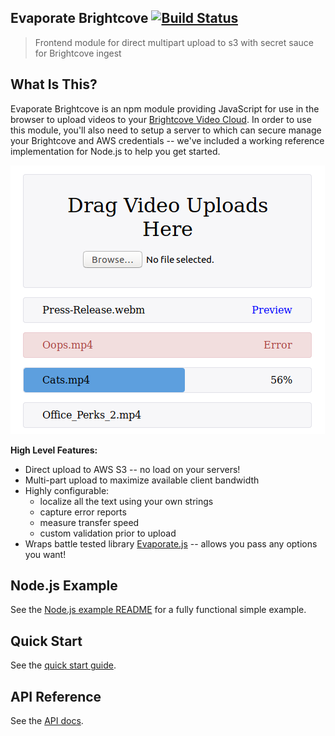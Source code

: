 Evaporate Brightcove [![Build Status](https://travis-ci.org/brycefisher/bcuploader.svg?branch=master)](https://travis-ci.org/brycefisher/bcuploader)
-------------------

> Frontend module for direct multipart upload to s3 with secret sauce for Brightcove ingest

## What Is This?

Evaporate Brightcove is an npm module providing JavaScript for use in the browser to upload videos to your [Brightcove Video Cloud](https://www.brightcove.com/en/online-video-platform). In order to use this module, you'll also need to setup a server to which can secure manage your Brightcove and AWS credentials -- we've included a working reference implementation for Node.js to help you get started.

![](/upload-all-states.png)

**High Level Features:**

 * Direct upload to AWS S3 -- no load on your servers!
 * Multi-part upload to maximize available client bandwidth
 * Highly configurable:
    * localize all the text using your own strings
    * capture error reports
    * measure transfer speed
    * custom validation prior to upload
 * Wraps battle tested library [Evaporate.js](https://www.npmjs.com/package/evaporate) -- allows you pass any options you want!

## Node.js Example

See the [Node.js example README](./examples/nodejs/README.md) for a fully functional simple example.

## Quick Start

See the [quick start guide](./docs/quick-start.md).

## API Reference

See the [API docs](./docs/api-reference.md).
